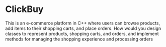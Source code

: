 # ClickBuy
This is an e-commerce platform in C++ where users can browse products, add items to their shopping carts, and place  orders. How would you design classes to represent products, shopping carts, and orders, and implement methods for  managing the shopping experience and processing orders 

